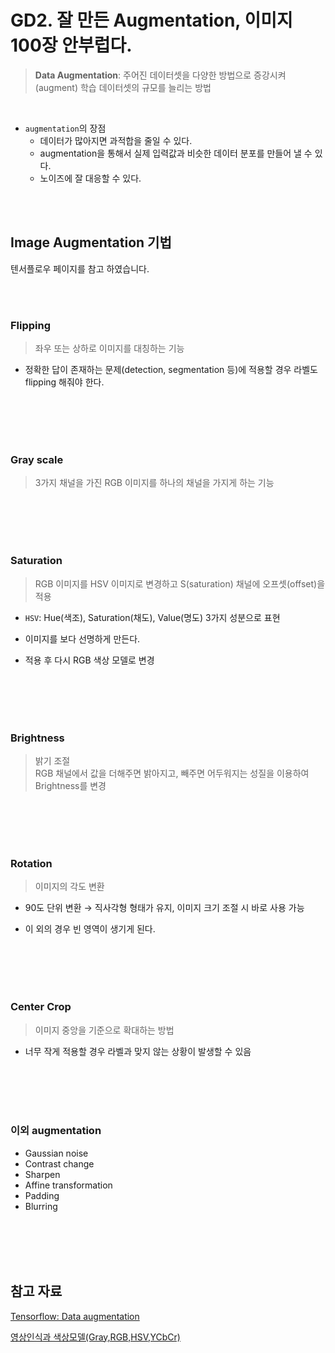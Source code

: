 # GD2. 잘 만든 Augmentation, 이미지 100장 안부럽다.
> **Data Augmentation**: 주어진 데이터셋을 다양한 방법으로 증강시켜(augment) 학습 데이터셋의 규모를 늘리는 방법

<br>

- `augmentation`의 장점
  - 데이터가 많아지면 과적합을 줄일 수 있다.
  - augmentation을 통해서 실제 입력값과 비슷한 데이터 분포를 만들어 낼 수 있다.
  - 노이즈에 잘 대응할 수 있다.

<br><br>

## Image Augmentation 기법
텐서플로우 페이지를 참고 하였습니다.  


<br><br>


### Flipping
> 좌우 또는 상하로 이미지를 대칭하는 기능

- 정확한 답이 존재하는 문제(detection, segmentation 등)에 적용할 경우 라벨도 flipping 해줘야 한다.

<br><br>
<br><br>

### Gray scale
>  3가지 채널을 가진 RGB 이미지를 하나의 채널을 가지게 하는 기능

<br><br>
<br><br>

### Saturation
> RGB 이미지를 HSV 이미지로 변경하고 S(saturation) 채널에 오프셋(offset)을 적용

- `HSV`: Hue(색조), Saturation(채도), Value(명도) 3가지 성분으로 표현  

- 이미지를 보다 선명하게 만든다.

- 적용 후 다시 RGB 색상 모델로 변경

<br><br>
<br><br>

### Brightness
> 밝기 조절  
> RGB 채널에서 값을 더해주면 밝아지고, 빼주면 어두워지는 성질을 이용하여 Brightness를 변경  

<br><br>
<br><br>

### Rotation
> 이미지의 각도 변환

- 90도 단위 변환 → 직사각형 형태가 유지, 이미지 크기 조절 시 바로 사용 가능

- 이 외의 경우 빈 영역이 생기게 된다.

<br><br>
<br><br>

### Center Crop
> 이미지 중앙을 기준으로 확대하는 방법

- 너무 작게 적용할 경우 라벨과 맞지 않는 상황이 발생할 수 있음


<br><br>
<br><br>

### 이외 augmentation
- Gaussian noise
- Contrast change
- Sharpen
- Affine transformation
- Padding
- Blurring


<br><br>
<br><br>

## 참고 자료

[Tensorflow: Data augmentation](https://www.tensorflow.org/tutorials/images/data_augmentation)

[영상인식과 색상모델(Gray,RGB,HSV,YCbCr)](https://darkpgmr.tistory.com/66)




